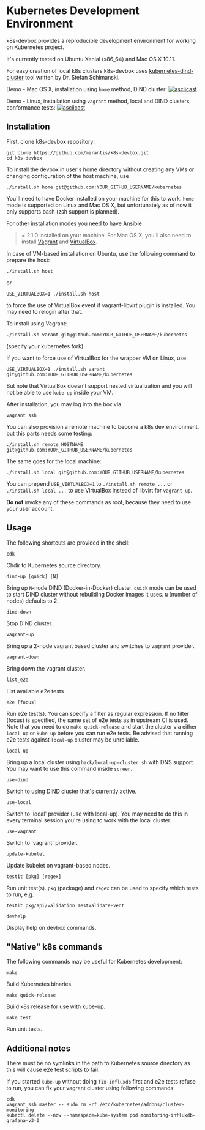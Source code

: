 # Kubernetes Development Environment

k8s-devbox provides a reproducible development environment
for working on Kubernetes project.

It's currently tested on Ubuntu Xenial (x86_64) and Mac OS X 10.11.

For easy creation of local k8s clusters k8s-devbox uses
[kubernetes-dind-cluster](https://github.com/sttts/kubernetes-dind-cluster) tool
written by Dr. Stefan Schimanski.

Demo - Mac OS X, installation using `home` method, DIND cluster:
[![asciicast](https://asciinema.org/a/85690.png)](https://asciinema.org/a/85690)

Demo - Linux, installation using `vagrant` method, local and DIND clusters,
conformance tests:
[![asciicast](https://asciinema.org/a/cjemrekkurdkhe19j539wii8l.png)](https://asciinema.org/a/cjemrekkurdkhe19j539wii8l)

## Installation

First, clone k8s-devbox repository:
```
git clone https://github.com/mirantis/k8s-devbox.git
cd k8s-devbox
```

To install the devbox in user's home directory without creating
any VMs or changing configuration of the host machine, use
```
./install.sh home git@github.com:YOUR_GITHUB_USERNAME/kubernetes
```
You'll need to have Docker installed on your machine for this to
work. `home` mode is supported on Linux and Mac OS X, but
unfortunately as of now it only supports bash (zsh support is
planned).

For other installation modes you need to have
[Ansible](http://docs.ansible.com/ansible/intro_installation.html#installation)
>= 2.1.0 installed on your machine. For Mac OS X, you'll also need to
install [Vagrant](https://www.vagrantup.com/) and
[VirtualBox](https://en.wikipedia.org/wiki/VirtualBox).

In case of VM-based installation on Ubuntu, use the following command
to prepare the host:
```
./install.sh host
```
or
```
USE_VIRTUALBOX=1 ./install.sh host
```
to force the use of VirtualBox event if vagrant-libvirt plugin is installed.
You may need to relogin after that.

To install using Vagrant:
```
./install.sh varant git@github.com:YOUR_GITHUB_USERNAME/kubernetes
```
(specify your kubernetes fork)

If you want to force use of VirtualBox for the wrapper VM on Linux, use
```
USE_VIRTUALBOX=1 ./install.sh varant git@github.com:YOUR_GITHUB_USERNAME/kubernetes
```
But note that VirtualBox doesn't support nested virtualization and you
will not be able to use `kube-up` inside your VM.

After installation, you may log into the box via
```
vagrant ssh
```

You can also provision a remote machine to become a k8s dev environment,
but this parts needs some testing:
```
./install.sh remote HOSTNAME git@github.com:YOUR_GITHUB_USERNAME/kubernetes
```

The same goes for the local machine:
```
./install.sh local git@github.com:YOUR_GITHUB_USERNAME/kubernetes
```

You can prepend `USE_VIRTUALBOX=1` to `./install.sh remote ...` or
`./install.sh local ...` to use VirtualBox instead of libvirt for
`vagrant-up`.

**Do not** invoke any of these commands as root, because they need to
use your user account.

## Usage

The following shortcuts are provided in the shell:

```
cdk
```
Chdir to Kubernetes source directory.

```
dind-up [quick] [N]
```
Bring up `N`-node DIND (Docker-in-Docker) cluster. `quick` mode can be
used to start DIND cluster without rebuilding Docker images it uses.
`N` (number of nodes) defaults to 2.

```
dind-down
```
Stop DIND cluster.

```
vagrant-up
```
Bring up a 2-node vagrant based cluster and switches to `vagrant` provider.

```
vagrant-down
```
Bring down the vagrant cluster.

```
list_e2e
```
List available e2e tests

```
e2e [focus]
```
Run e2e test(s). You can specify a filter as regular expression. If
no filter (focus) is specified, the same set of e2e tests as in
upstream CI is used. Note that you need to do `make quick-release` and
start the cluster via either `local-up` or `kube-up` before you can
run e2e tests. Be advised that running e2e tests against `local-up`
cluster may be unreliable.

```
local-up
```
Bring up a local cluster using `hack/local-up-cluster.sh`
with DNS support. You may want to use this command inside
`screen`.

```
use-dind
```
Switch to using DIND cluster that's currently active.

```
use-local
```
Switch to 'local' provider (use with local-up). You may need to
do this in every terminal session you're using to work with
the local cluster.

```
use-vagrant
```
Switch to 'vagrant' provider.

```
update-kubelet
```
Update kubelet on vagrant-based nodes.

```
testit [pkg] [regex]
```
Run unit test(s). `pkg` (package) and `regex` can be used to specify
which tests to run, e.g.
```
testit pkg/api/validation TestValidateEvent
```

```
devhelp
```
Display help on devbox commands.

## "Native" k8s commands

The following commands may be useful for Kubernetes development:

```
make
```
Build Kubernetes binaries.

```
make quick-release
```
Build k8s release for use with kube-up.

```
make test
```
Run unit tests.

## Additional notes

There must be no symlinks in the path to Kubernetes source directory
as this will cause e2e test scripts to fail.

If you started `kube-up` without doing `fix-influxdb` first and
e2e tests refuse to run, you can fix your vagrant cluster using following
commands:
```
cdk
vagrant ssh master -- sudo rm -rf /etc/kubernetes/addons/cluster-monitoring
kubectl delete --now --namespace=kube-system pod monitoring-influxdb-grafana-v3-0
```
